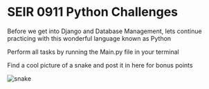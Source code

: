 # SEIR 0911 Python Challenges 

Before we get into Django and Database Management, lets continue practicing with this wonderful language known as Python


Perform all tasks by running the Main.py file in your terminal


Find a cool picture of a snake and post it in here for bonus points

![snake](https://media.cnn.com/api/v1/images/stellar/prod/210707164757-louisiana-python-escape-file.jpg?q=x_2,y_808,h_898,w_1596,c_crop/w_800)